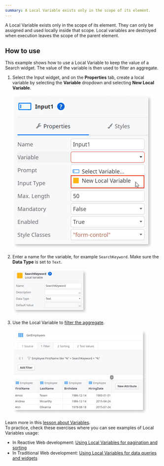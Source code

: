 ```yaml
---
summary: A Local Variable exists only in the scope of its element.
--- 
```


A Local Variable exists only in the scope of its element. They can only be assigned and used locally inside that scope. Local variables are destroyed when execution leaves the scope of the parent element.  


## How to use

This example shows how to use a Local Variable to keep the value of a Search widget. The value of the variable is then used to filter an aggregate.

1. Select the Input widget, and on the **Properties** tab, create a local variable by selecting the **Variable** dropdown and selecting **New Local Variable**.

    ![Adding a new Local Variable to an Input](<images/local-variable-ss.png>)

1. Enter a name for the variable, for example `SearchKeyword`. Make sure the **Data Type** is set to `Text`.

    ![Entering the name for the Local Variable](<images/variable-searchkeyword-ss.png>)

1. Use the Local Variable to [filter the aggregate](../../../develop/data/query/filter-results.md).

    ![Aggregate with a filter that uses the SearchKeyword Variable to filter the results](<images/filtered-aggregate-ss.png>)


Learn more in this [lesson about Variables](https://www.outsystems.com/training/lesson/2069/variables?LearningPathId=18).  
To practice, check these exercises where you can see examples of Local Variables usage:
* In Reactive Web development: [Using Local Variables for pagination and sorting](https://www.outsystems.com/training/lesson/2045/pagination-and-sorting-exercise?LearningPathId=18)
* In Traditional Web development: [Using Local Variables for data queries and widgets](https://www.outsystems.com/training/lesson/1766/data-queries-and-widgets-ii-exercise?LearningPathId=2)
